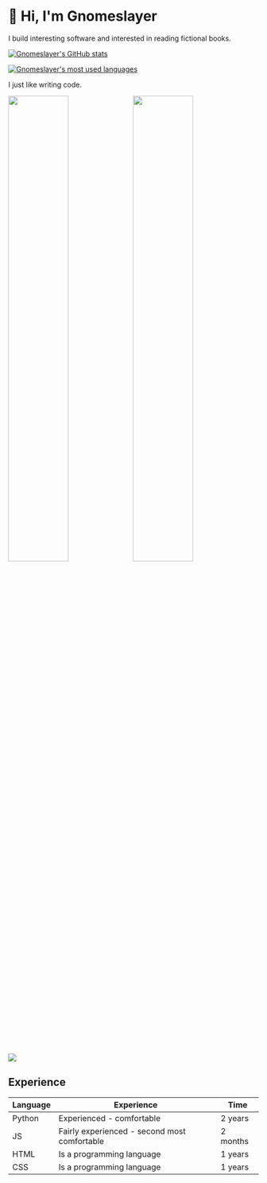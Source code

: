 # 👋 Hi, I'm Gnomeslayer

I build interesting software and interested in reading fictional books.

[![Gnomeslayer's GitHub stats](https://github-readme-stats.vercel.app/api?username=Samplerih)](https://github.com/anuraghazra/github-readme-stats)

[![Gnomeslayer's most used languages](https://github-readme-stats.vercel.app/api/top-langs/?username=Samplerih)](https://github.com/anuraghazra/github-readme-stats)

I just like writing code.
<p float="left">
<img width="49%" src="https://streak-stats.demolab.com/?user=Samplerih&theme=prussian">
<img width="49%" src="https://github-readme-activity-graph.vercel.app/graph?username=Samplerih&theme=vue">
</p>

![](https://github-profile-trophy.vercel.app/?username=Samplerih&theme=nord)

## Experience

| Language | Experience                                   | Time    |
| -------- | -------------------------------------------- | ------- |
| Python   | Experienced - comfortable               | 2 years |
| JS  | Fairly experienced - second most comfortable | 2 months |
| HTML     | Is a programming language                    | 1 years |
| CSS    | Is a programming language                    | 1 years |


